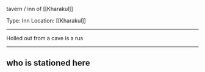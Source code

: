 tavern / inn of [[Kharakul]]

Type: Inn
Location: [[Kharakul]]

---

Holled out from a cave is a rus

---

## who is stationed here
